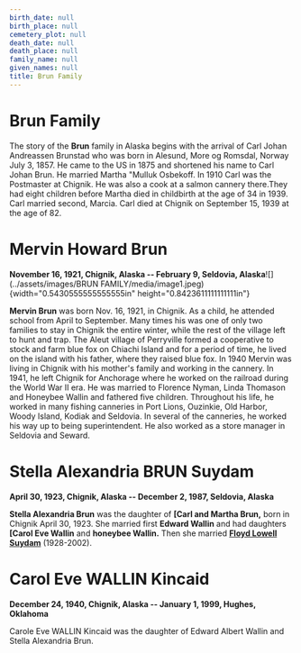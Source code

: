 ```yaml
---
birth_date: null
birth_place: null
cemetery_plot: null
death_date: null
death_place: null
family_name: null
given_names: null
title: Brun Family
---
```


# Brun Family

The story of the **Brun** family in Alaska begins with the arrival of
Carl Johan Andreassen Brunstad who was born in Alesund, More og Romsdal,
Norway July 3, 1857. He came to the US in 1875 and shortened his name to
Carl Johan Brun. He married Martha "Mulluk Osbekoff. In 1910 Carl was
the Postmaster at Chignik. He was also a cook at a salmon cannery
there.They had eight children before Martha died in childbirth at the
age of 34 in 1939. Carl married second, Marcia. Carl died at Chignik on
September 15, 1939 at the age of 82.

# Mervin Howard Brun

**November 16, 1921, Chignik, Alaska -- February 9, Seldovia,
Alaska**![](../assets/images/BRUN FAMILY/media/image1.jpeg){width="0.5430555555555555in"
height="0.8423611111111111in"}

**Mervin Brun** was born Nov. 16, 1921, in Chignik. As a
child, he attended school from April to September. Many times his was
one of only two families to stay in Chignik the entire winter, while the
rest of the village left to hunt and trap. The Aleut village of
Perryville formed a cooperative to stock and farm blue fox on Chiachi
Island and for a period of time, he lived on the island with his father,
where they raised blue fox. In 1940 Mervin was living in Chignik with
his mother's family and working in the cannery. In 1941, he left Chignik
for Anchorage where he worked on the railroad during the World War II
era. He was married to Florence Nyman, Linda Thomason and Honeybee
Wallin and fathered five children. Throughout his life, he worked in
many fishing canneries in Port Lions, Ouzinkie, Old Harbor, Woody
Island, Kodiak and Seldovia. In several of the canneries, he worked his
way up to being superintendent. He also worked as a store manager in
Seldovia and Seward.

# Stella Alexandria BRUN Suydam

**April 30, 1923, Chignik, Alaska -- December 2, 1987, Seldovia,
Alaska**

**Stella Alexandria Brun** was the daughter of **[Carl and
Martha Brun,** born in Chignik April 30, 1923. She married
first **Edward Wallin** and had daughters **[Carol Eve
Wallin** and **honeybee Wallin.** Then she
married **[Floyd Lowell
Suydam](../Word_Documents/Suydam%20Family.docx)**
(1928-2002).

# Carol Eve WALLIN Kincaid

**December 24, 1940, Chignik, Alaska -- January 1, 1999, Hughes,
Oklahoma**

Carole Eve WALLIN Kincaid was the daughter of Edward Albert Wallin and
Stella Alexandria Brun.
